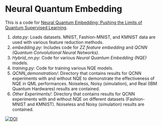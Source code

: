 # Neural Quantum Embedding

This is a code for [Neural Quantum Embedding: Pushing the Limits of Quantum Supervised Learning](https://arxiv.org/pdf/2311.11412).

1. *data.py*: Loads datasets. MNIST, Fashion-MNIST, and KMNIST data are used with various feature reduction methods.
2. *embedding.py*: Includes code for *ZZ feature embedding* and *QCNN (Quantum Convolutional Neural Networks)*.
3. *Hybrid_nn.py*: Code for various *Neural Quantum Embedding (NQE)* models.
4. *training.py*: Code for training various NQE models.
5. *QCNN_demonstration/*: Directory that contains results for QCNN experiments with and without NQE to demonstrate the effectiveness of NQE in QML performances. Noiseless, Noisy (simulation), and Real (IBM Quantum Hardwares) results are contained.
6. *Other Experiments/*: Directory that contains results for QCNN experiments with and without NQE on different datasets (Fashion-MNIST and KMNIST). Noiseless and Noisy (simulation) results are contained.

[![DOI](https://zenodo.org/badge/787288732.svg)](https://zenodo.org/doi/10.5281/zenodo.12817964)
